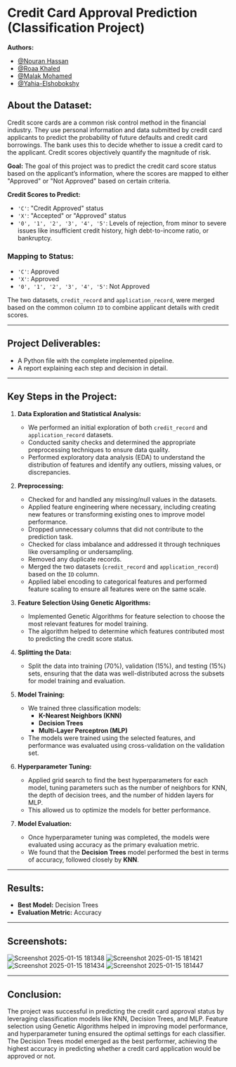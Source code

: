 # Credit Card Approval Prediction (Classification Project)

**Authors:**
- [@Nouran Hassan](https://github.com/Nouran246)
- [@Roaa Khaled](https://github.com/Rowlkh)
- [@Malak Mohamed](https://github.com/MalakMohameed)
- [@Yahia-Elshobokshy](https://github.com/Yahia-Elshobokshy)

## About the Dataset:
Credit score cards are a common risk control method in the financial industry. They use personal information and data submitted by credit card applicants to predict the probability of future defaults and credit card borrowings. The bank uses this to decide whether to issue a credit card to the applicant. Credit scores objectively quantify the magnitude of risk.

**Goal:**
The goal of this project was to predict the credit card score status based on the applicant’s information, where the scores are mapped to either "Approved" or "Not Approved" based on certain criteria.

**Credit Scores to Predict:**
- `'C'`: "Credit Approved" status
- `'X'`: "Accepted" or "Approved" status
- `'0', '1', '2', '3', '4', '5'`: Levels of rejection, from minor to severe issues like insufficient credit history, high debt-to-income ratio, or bankruptcy.

### Mapping to Status:
- `'C'`: Approved
- `'X'`: Approved
- `'0', '1', '2', '3', '4', '5'`: Not Approved

The two datasets, `credit_record` and `application_record`, were merged based on the common column `ID` to combine applicant details with credit scores.

---

## Project Deliverables:
- A Python file with the complete implemented pipeline.
- A report explaining each step and decision in detail.

---

## Key Steps in the Project:

1. **Data Exploration and Statistical Analysis:**
   - We performed an initial exploration of both `credit_record` and `application_record` datasets.
   - Conducted sanity checks and determined the appropriate preprocessing techniques to ensure data quality.
   - Performed exploratory data analysis (EDA) to understand the distribution of features and identify any outliers, missing values, or discrepancies.

2. **Preprocessing:**
   - Checked for and handled any missing/null values in the datasets.
   - Applied feature engineering where necessary, including creating new features or transforming existing ones to improve model performance.
   - Dropped unnecessary columns that did not contribute to the prediction task.
   - Checked for class imbalance and addressed it through techniques like oversampling or undersampling.
   - Removed any duplicate records.
   - Merged the two datasets (`credit_record` and `application_record`) based on the `ID` column.
   - Applied label encoding to categorical features and performed feature scaling to ensure all features were on the same scale.

3. **Feature Selection Using Genetic Algorithms:**
   - Implemented Genetic Algorithms for feature selection to choose the most relevant features for model training.
   - The algorithm helped to determine which features contributed most to predicting the credit score status.

4. **Splitting the Data:**
   - Split the data into training (70%), validation (15%), and testing (15%) sets, ensuring that the data was well-distributed across the subsets for model training and evaluation.

5. **Model Training:**
   - We trained three classification models:
     - **K-Nearest Neighbors (KNN)**
     - **Decision Trees**
     - **Multi-Layer Perceptron (MLP)**
   - The models were trained using the selected features, and performance was evaluated using cross-validation on the validation set.

6. **Hyperparameter Tuning:**
   - Applied grid search to find the best hyperparameters for each model, tuning parameters such as the number of neighbors for KNN, the depth of decision trees, and the number of hidden layers for MLP.
   - This allowed us to optimize the models for better performance.

7. **Model Evaluation:**
   - Once hyperparameter tuning was completed, the models were evaluated using accuracy as the primary evaluation metric.
   - We found that the **Decision Trees** model performed the best in terms of accuracy, followed closely by **KNN**.

---

## Results:

- **Best Model:** Decision Trees
- **Evaluation Metric:** Accuracy

---

## Screenshots:
![Screenshot 2025-01-15 181348](https://github.com/user-attachments/assets/7d15ee8f-063d-4cf8-a31e-9dff6f1501d1)
![Screenshot 2025-01-15 181421](https://github.com/user-attachments/assets/1ecc4f79-ce5b-4583-b03e-c993688e2174)
![Screenshot 2025-01-15 181434](https://github.com/user-attachments/assets/67ec66f7-760e-4b16-8646-ea00211a895c)
![Screenshot 2025-01-15 181447](https://github.com/user-attachments/assets/fc89e4d9-0b19-4099-9373-6fe5eeb63074)

---

## Conclusion:
The project was successful in predicting the credit card approval status by leveraging classification models like KNN, Decision Trees, and MLP. Feature selection using Genetic Algorithms helped in improving model performance, and hyperparameter tuning ensured the optimal settings for each classifier. The Decision Trees model emerged as the best performer, achieving the highest accuracy in predicting whether a credit card application would be approved or not.
